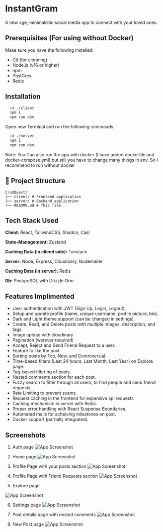 
# InstantGram

A new age, minimalistic social media app to connect with your loved ones.


## Prerequisites (For using without Docker)
Make sure you have the following installed:
- Git (for clonning)
- Node.js (v16 or higher)
- npm 
- PostGres
- Redis
## Installation

```bash
  cd ./client
  npm i
  npm run dev
```

Open new Terminal and run the following commands

```bash
  cd ./server
  npm i
  npm run dev
```
Note: You Can also run the app with docker (I have added dockerfile and docker-compose.yml) but still you have to change many things in env. So I recommend to run without docker

## 📁 Project Structure
```
CruXQuest/
├── client/ # Frontend application
├── server/ # Backend application
└── README.md # This file
```
## Tech Stack Used

**Client:** React, TailwindCSS, Shadcn, Casl

**State-Management:** Zustand

**Caching Data (in cliend side):** Tanstack

**Server:** Node, Express, Cloudinary, Nodemailer

**Caching Data (in server):** Redis 

**Db:** PostgreSQL with Drizzle Orm
## Features Implimented

- User authentication with JWT (Sign Up, Login, Logout).
- Setup and update profile (name, unique username, profile picture, bio).
- Dark and Light theme support (can be changed in settings).
- Create, Read, and Delete posts with multiple images, description, and tags.
- Image upload with cloudinary
- Pagination (werever required)
- Accept, Reject and Send Friend Request to a user.
- Feature to like the post.
- Sorting posts by Top, New, and Controversial.
- Time-based filters (Last 24 hours, Last Month, Last Year) on Explore page.
- Tag-based filtering of posts.
- Nested comments section for each post.
- Fuzzy search to filter through all users, to find people and send friend requests.
- Rate Limiting to prevent scams.
- Request caching in the frontend for expensive api requests 
- Caching mechanism in server with Redis.
- Proper error handling with React Suspense Boundaries.
- Automated mails for acheiving milestones on post.
- Docker support (partially integrated).



## Screenshots

1. Auth page
![App Screenshot](https://res.cloudinary.com/dae3h92th/image/upload/v1749450573/Screenshot_2025-06-09_115909_oal8r8.png)

2. Home page
![App Screenshot](https://res.cloudinary.com/dae3h92th/image/upload/v1749450690/Screenshot_2025-06-09_120111_jw3cse.png)

3. Profile Page with your posts section
![App Screenshot](https://res.cloudinary.com/dae3h92th/image/upload/v1749450755/Screenshot_2025-06-09_120225_kc7m9e.png)

4. Profile Page with Friend Requests section
![App Screenshot](https://res.cloudinary.com/dae3h92th/image/upload/v1749451015/Screenshot_2025-06-09_120346_maetrs.png)

5. Explore page

![App Screenshot](https://res.cloudinary.com/dae3h92th/image/upload/v1749451016/Screenshot_2025-06-09_120445_m48gd0.png)

6. Settings page
![App Screenshot](https://res.cloudinary.com/dae3h92th/image/upload/v1749451016/Screenshot_2025-06-09_120539_mmkaln.png)

7. Post details page with nested comments
![App Screenshot](https://res.cloudinary.com/dae3h92th/image/upload/v1749451018/Screenshot_2025-06-09_120509_ntbpdm.png)

8. New Post page
![App Screenshot](https://res.cloudinary.com/dae3h92th/image/upload/v1749451016/Screenshot_2025-06-09_120638_q9u1sf.png)






